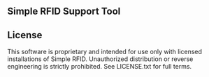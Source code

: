 ## Simple RFID Support Tool

## License
This software is proprietary and intended for use only with licensed installations of Simple RFID. Unauthorized distribution or reverse engineering is strictly prohibited. See LICENSE.txt for full terms.
